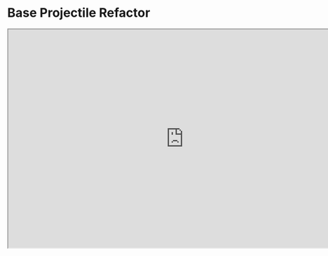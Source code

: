 # Base Projectile Refactor

<p><iframe title="YouTube video player" src="https://www.youtube.com/embed/kw6QMm0qs10?si=MVodWEInf5Sor1aI" width="800" height="500" allowfullscreen="allowfullscreen" allow="accelerometer; autoplay; clipboard-write; encrypted-media; gyroscope; picture-in-picture; web-share"></iframe></p>